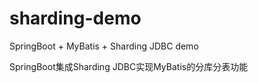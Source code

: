 # sharding-demo
SpringBoot + MyBatis + Sharding JDBC demo

SpringBoot集成Sharding JDBC实现MyBatis的分库分表功能
